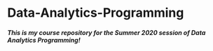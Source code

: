 # Data-Analytics-Programming

##### This is my course repository for the Summer 2020 session of Data Analytics Programming!
